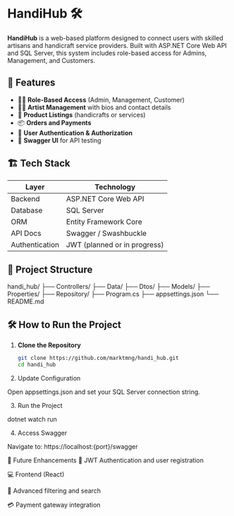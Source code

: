 # HandiHub 🛠️

**HandiHub** is a web-based platform designed to connect users with skilled artisans and handicraft service providers. Built with ASP.NET Core Web API and SQL Server, this system includes role-based access for Admins, Management, and Customers.

## 🌟 Features

- 🧑‍💼 **Role-Based Access** (Admin, Management, Customer)
- 👨‍🎨 **Artist Management** with bios and contact details
- 🛒 **Product Listings** (handicrafts or services)
- 📦 **Orders and Payments**
- 🔐 **User Authentication & Authorization**
- 📄 **Swagger UI** for API testing

## 🏗️ Tech Stack

| Layer           | Technology                  |
|----------------|-----------------------------|
| Backend        | ASP.NET Core Web API         |
| Database       | SQL Server                   |
| ORM            | Entity Framework Core        |
| API Docs       | Swagger / Swashbuckle        |
| Authentication | JWT (planned or in progress) |


## 📁 Project Structure

handi_hub/
├── Controllers/
├── Data/
├── Dtos/
├── Models/
├── Properties/
├── Repository/
├── Program.cs
├── appsettings.json
└── README.md




## 🛠️ How to Run the Project

1. **Clone the Repository**
   ```bash
   git clone https://github.com/marktmng/handi_hub.git
   cd handi_hub

2. Update Configuration

Open appsettings.json and set your SQL Server connection string.

3. Run the Project

dotnet watch run

4. Access Swagger

Navigate to: https://localhost:{port}/swagger


📌 Future Enhancements
🔐 JWT Authentication and user registration

💻 Frontend (React)

🔎 Advanced filtering and search

💳 Payment gateway integration
